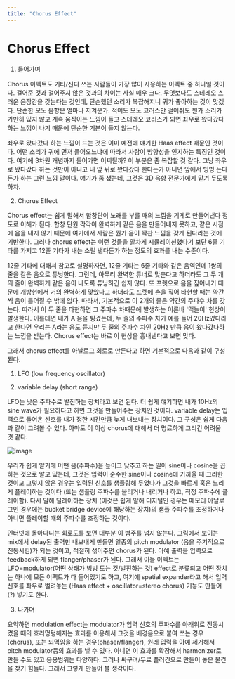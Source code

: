 ```yaml
---
title: "Chorus Effect"
---
```

# Chorus Effect


1. 들어가며




Chorus 이펙트도 기타/신디 쓰는 사람들이 가장 많이 사용하는 이펙트 중 하나일 것이다. 걸어준 것과 걸어주지 않은 것과의 차이는 사실 매우 크다. 무엇보다도 스테레오 스러운 음장감을 갖는다는 것인데, 단순했던 소리가 복잡해지니 귀가 좋아하는 것이 맞겠다. 단순한 모노 음향은 얼마나 지겨운가. 적어도 모노 코러스만 걸어줘도 뭔가 소리가 가만히 있지 않고 계속 움직이는 느낌이 들고 스테레오 코러스가 되면 좌우로 왔다갔다 하는 느낌이 나기 때문에 단순한 기분이 들지 않는다. 




좌우로 왔다갔다 하는 느낌이 드는 것은 이미 예전에 얘기한 Haas effect 때문인 것이다. 어떤 소리가 귀에 먼저 들어오느냐에 따라서 사람이 방향성을 인지하는 특징인 것이다. 여기에 3차원 개념까지 들어가면 어찌될까? 이 부분은 좀 복잡할 것 같다. 그냥 좌우로 왔다갔다 하는 것만이 아니고 내 앞 뒤로 왔다갔다 한다든가 아니면 앞에서 빙빙 돈다든가 하는 그런 느낌 말이다. 얘기가 좀 샜는데, 그것은 3D 음향 전문가에게 맡겨 두도록 하자.




2. Chorus Effect




Chorus effect는 쉽게 말해서 합창단이 노래를 부를 때의 느낌을 기계로 만들어낸다 정도로 이해가 된다. 합창 단원 각각이 완벽하게 같은 음을 만들어내지 못하고, 같은 시점에 음을 내지 않기 때문에 여기에서 사람은 뭔가 음이 꽉찬 느낌을 갖게 된다라는 것에 기반한다. 그러나 chorus effect는 이런 것들을 알차게 시뮬레이션했다기 보단 6줄 기타를 가지고 12줄 기타가 내는 소릴 낸다든가 하는 정도의 효과를 내는 수준이다. 




12줄 기타에 대해서 참고로 설명하자면, 12줄 기타는 6줄 기타와 같은 음역인데 1쌍의 줄을 같은 음으로 튜닝한다. 그런데, 아무리 완벽한 튜너로 맞춘다고 하더라도 그 두 개의 줄이 완벽하게 같은 음이 나도록 튜닝하긴 쉽지 않다. 또 프렛으로 음을 짚어내기 때문에 개방현에서 거의 완벽하게 맞았다고 하더라도 프렛에 손을 짚어 타현할 때는 약간씩 음이 틀어질 수 밖에 없다. 따라서, 기본적으로 이 2개의 줄은 약간의 주파수 차를 갖는다. 따라서 이 두 줄을 타현하면 그 주파수 차때문에 발생하는 이른바 '맥놀이' 현상이 발생한다. 이를테면 내가 A 음을 튕겼는데, 두 줄의 주파수 차가 예를 들어 20Hz였다라고 한다면 우리는 A라는 음도 듣지만 두 줄의 주파수 차인 20Hz 만큼 음이 왔다갔다하는 느낌을 받는다. Chorus effect는 바로 이 현상을 흉내낸다고 보면 맞다.




그래서 chorus effect를 아날로그 회로로 만든다고 하면 기본적으로 다음과 같이 구성된다.




1) LFO (low frequency oscillator)

2) variable delay (short range)




LFO는 낮은 주파수로 발진하는 장치라고 보면 된다. 더 쉽게 얘기하면 내가 10Hz의 sine wave가 필요하다고 하면 그것을 만들어주는 장치인 것이다. variable delay는 입력으로 들어온 신호를 내가 정한 시간만큼 늦게 내보내는 장치이다. 그 구성은 쉽게 다음과 같이 그려볼 수 있다. 아마도 이 이상 chorus에 대해서 더 명료하게 그리긴 어려울 것 같다. 






![image](8278256346add3a6f38672d2affec804.png)










우리가 쉽게 알기에 어떤 음(주파수)을 높이고 낮추고 하는 일이 sine이나 cosine을 곱하는 것으로 알고 있는데, 그것은 입력이 순수한 sine이나 cosine에 가까울 때 그러한 것이고 그렇지 않은 경우는 입력된 신호를 샘플링해 두었다가 그것을 빠르게 혹은 느리게 플레이하는 것이다 (또는 샘플링 주파수를 올리거나 내리거나 하고, 적정 주파수에 플레이함). 다시 말해 딜레이하는 장치 (이것은 쉽게 말해 디지털인 경우는 메모리 아날로그인 경우에는 bucket bridge device에 해당하는 장치)의 샘플 주파수를 조정하거나 아니면 플레이할 때의 주파수를 조정하는 것이다. 




인터넷에 돌아다니는 회로도를 보면 대부분 이 범주를 넘지 않는다. 그림에서 보이는 mix에서 delay된 출력만 내보내게 만들면 일종의 pitch modulator (음을 주기적으로 진동시킴)가 되는 것이고, 적절히 섞어주면 chorus가 된다. 아예 출력을 입력으로 feedback하게 되면 flanger/phaser가 된다. 그래서 이들 이펙트는 LFO=modulator(어떤 상태가 빙빙 도는 것/발진하는 것) effect로 분류되고 어떤 장치는 하나에 모든 이펙트가 다 들어있기도 하고, 여기에 spatial expander라고 해서 입력 신호를 좌우로 벌려놓는 (Haas effect + oscillator=stereo chorus) 기능도 만들어(?) 넣기도 한다.




3. 나가며




요약하면 modulation effect는 modulator가 입력 신호의 주파수를 아래위로 진동시켰을 때의 흐리멍텅해지는 효과를 이용해서 그것을 배경음으로 붙여 쓰는 경우(chorus), 또는 되먹임을 하는 경우(phaser/flanger), 원래 입력을 아예 제거해서 pitch modulator등의 효과를 낼 수 있다. 아니면 이 효과를 확장해서 harmonizer로 만들 수도 있고 응용범위는 다양하다. 그러나 싸구려/무료 플러긴으로 만들어 놓은 물건을 찾기 힘들다. 그래서 그렇게 만들어 볼 생각이다.














